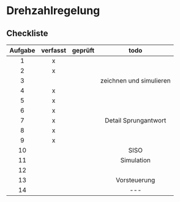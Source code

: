 # Drehzahlregelung

## Checkliste
| Aufgabe | verfasst | geprüft | todo |
|:-------:|:--------:|:-------:|:----:|
|  1      | x        |         |      |
|  2      | x        |         |      |
|  3      |          |         | zeichnen und simulieren |
|  4      | x        |         |      |
|  5      | x        |         |      |
|  6      | x        |         |      |
|  7      | x        |         | Detail Sprungantwort |
|  8      | x        |         |      |
|  9      | x        |         |      |
| 10      |          |         | SISO |
| 11      |          |         | Simulation |
| 12      |          |         |      |
| 13      |          |         | Vorsteuerung |
| 14      |          |         | --- |
